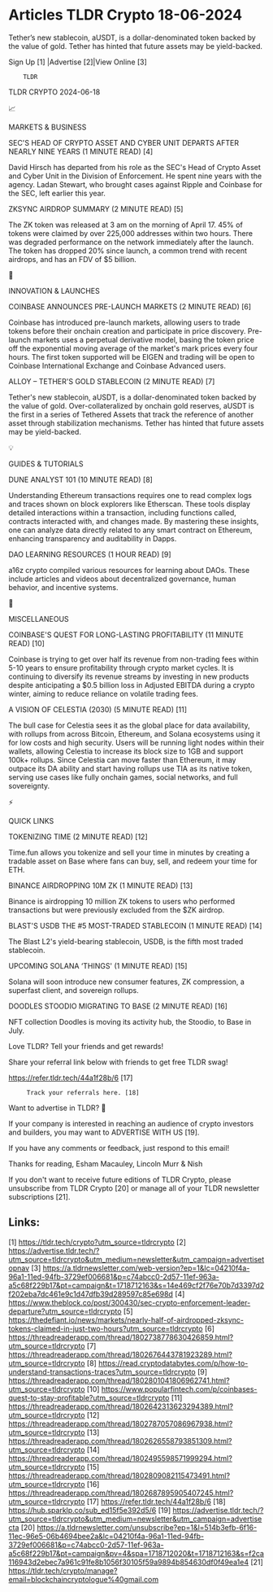 # Articles TLDR Crypto 18-06-2024

Tether’s new stablecoin, aUSDT, is a dollar-denominated token backed
by the value of gold. Tether has hinted that future assets may be
yield-backed.  

 Sign Up [1] |Advertise [2]|View Online [3] 

		TLDR 

TLDR CRYPTO 2024-06-18

📈 

MARKETS & BUSINESS

 SEC'S HEAD OF CRYPTO ASSET AND CYBER UNIT DEPARTS AFTER NEARLY NINE
YEARS (1 MINUTE READ) [4] 

 David Hirsch has departed from his role as the SEC's Head of Crypto
Asset and Cyber Unit in the Division of Enforcement. He spent nine
years with the agency. Ladan Stewart, who brought cases against Ripple
and Coinbase for the SEC, left earlier this year. 

 ZKSYNC AIRDROP SUMMARY (2 MINUTE READ) [5] 

 The ZK token was released at 3 am on the morning of April 17. 45% of
tokens were claimed by over 225,000 addresses within two hours. There
was degraded performance on the network immediately after the launch.
The token has dropped 20% since launch, a common trend with recent
airdrops, and has an FDV of $5 billion. 

🚀 

INNOVATION & LAUNCHES

 COINBASE ANNOUNCES PRE-LAUNCH MARKETS (2 MINUTE READ) [6] 

 Coinbase has introduced pre-launch markets, allowing users to trade
tokens before their onchain creation and participate in price
discovery. Pre-launch markets uses a perpetual derivative model,
basing the token price off the exponential moving average of the
market's mark prices every four hours. The first token supported will
be EIGEN and trading will be open to Coinbase International Exchange
and Coinbase Advanced users. 

 ALLOY – TETHER'S GOLD STABLECOIN (2 MINUTE READ) [7] 

 Tether's new stablecoin, aUSDT, is a dollar-denominated token backed
by the value of gold. Over-collateralized by onchain gold reserves,
aUSDT is the first in a series of Tethered Assets that track the
reference of another asset through stabilization mechanisms. Tether
has hinted that future assets may be yield-backed. 

💡 

GUIDES & TUTORIALS

 DUNE ANALYST 101 (10 MINUTE READ) [8] 

 Understanding Ethereum transactions requires one to read complex logs
and traces shown on block explorers like Etherscan. These tools
display detailed interactions within a transaction, including
functions called, contracts interacted with, and changes made. By
mastering these insights, one can analyze data directly related to any
smart contract on Ethereum, enhancing transparency and auditability in
Dapps. 

 DAO LEARNING RESOURCES (1 HOUR READ) [9] 

 a16z crypto compiled various resources for learning about DAOs. These
include articles and videos about decentralized governance, human
behavior, and incentive systems. 

🦄 

MISCELLANEOUS

 COINBASE'S QUEST FOR LONG-LASTING PROFITABILITY (11 MINUTE READ) [10]


 Coinbase is trying to get over half its revenue from non-trading fees
within 5-10 years to ensure profitability through crypto market
cycles. It is continuing to diversify its revenue streams by investing
in new products despite anticipating a $0.5 billion loss in Adjusted
EBITDA during a crypto winter, aiming to reduce reliance on volatile
trading fees. 

 A VISION OF CELESTIA (2030) (5 MINUTE READ) [11] 

 The bull case for Celestia sees it as the global place for data
availability, with rollups from across Bitcoin, Ethereum, and Solana
ecosystems using it for low costs and high security. Users will be
running light nodes within their wallets, allowing Celestia to
increase its block size to 1GB and support 100k+ rollups. Since
Celestia can move faster than Ethereum, it may outpace its DA ability
and start having rollups use TIA as its native token, serving use
cases like fully onchain games, social networks, and full sovereignty.


⚡ 

QUICK LINKS

 TOKENIZING TIME (2 MINUTE READ) [12] 

 Time.fun allows you tokenize and sell your time in minutes by
creating a tradable asset on Base where fans can buy, sell, and redeem
your time for ETH. 

 BINANCE AIRDROPPING 10M ZK (1 MINUTE READ) [13] 

 Binance is airdropping 10 million ZK tokens to users who performed
transactions but were previously excluded from the $ZK airdrop. 

 BLAST'S USDB THE #5 MOST-TRADED STABLECOIN (1 MINUTE READ) [14] 

 The Blast L2's yield-bearing stablecoin, USDB, is the fifth most
traded stablecoin. 

 UPCOMING SOLANA ‘THINGS' (1 MINUTE READ) [15] 

 Solana will soon introduce new consumer features, ZK compression, a
superfast client, and sovereign rollups. 

 DOODLES STOODIO MIGRATING TO BASE (2 MINUTE READ) [16] 

 NFT collection Doodles is moving its activity hub, the Stoodio, to
Base in July. 

Love TLDR? Tell your friends and get rewards!

 Share your referral link below with friends to get free TLDR swag! 

 https://refer.tldr.tech/44a1f28b/6 [17] 

		 Track your referrals here. [18] 

Want to advertise in TLDR? 📰

 If your company is interested in reaching an audience of crypto
investors and builders, you may want to ADVERTISE WITH US [19]. 

 If you have any comments or feedback, just respond to this email! 

Thanks for reading, 
Esham Macauley, Lincoln Murr & Nish 

If you don't want to receive future editions of TLDR Crypto, please
unsubscribe from TLDR Crypto [20] or manage all of your TLDR
newsletter subscriptions [21]. 

 

Links:
------
[1] https://tldr.tech/crypto?utm_source=tldrcrypto
[2] https://advertise.tldr.tech/?utm_source=tldrcrypto&utm_medium=newsletter&utm_campaign=advertisetopnav
[3] https://a.tldrnewsletter.com/web-version?ep=1&lc=04210f4a-96a1-11ed-94fb-3729ef006681&p=c74abcc0-2d57-11ef-963a-a5c68f229b17&pt=campaign&t=1718712163&s=14e469cf2f76e70b7d3397d2f202eba7dc461e9c1d47dfb39d289597c85e698d
[4] https://www.theblock.co/post/300430/sec-crypto-enforcement-leader-departure?utm_source=tldrcrypto
[5] https://thedefiant.io/news/markets/nearly-half-of-airdropped-zksync-tokens-claimed-in-just-two-hours?utm_source=tldrcrypto
[6] https://threadreaderapp.com/thread/1802738778630426859.html?utm_source=tldrcrypto
[7] https://threadreaderapp.com/thread/1802676443781923289.html?utm_source=tldrcrypto
[8] https://read.cryptodatabytes.com/p/how-to-understand-transactions-traces?utm_source=tldrcrypto
[9] https://threadreaderapp.com/thread/1802801041806962741.html?utm_source=tldrcrypto
[10] https://www.popularfintech.com/p/coinbases-quest-to-stay-profitable?utm_source=tldrcrypto
[11] https://threadreaderapp.com/thread/1802642313623294389.html?utm_source=tldrcrypto
[12] https://threadreaderapp.com/thread/1802787057086967938.html?utm_source=tldrcrypto
[13] https://threadreaderapp.com/thread/1802626558793851309.html?utm_source=tldrcrypto
[14] https://threadreaderapp.com/thread/1802495598571999294.html?utm_source=tldrcrypto
[15] https://threadreaderapp.com/thread/1802809082115473491.html?utm_source=tldrcrypto
[16] https://threadreaderapp.com/thread/1802687895905407245.html?utm_source=tldrcrypto
[17] https://refer.tldr.tech/44a1f28b/6
[18] https://hub.sparklp.co/sub_ed15f5e392d5/6
[19] https://advertise.tldr.tech/?utm_source=tldrcrypto&utm_medium=newsletter&utm_campaign=advertisecta
[20] https://a.tldrnewsletter.com/unsubscribe?ep=1&l=514b3efb-6f16-11ec-96e5-06b4694bee2a&lc=04210f4a-96a1-11ed-94fb-3729ef006681&p=c74abcc0-2d57-11ef-963a-a5c68f229b17&pt=campaign&pv=4&spa=1718712020&t=1718712163&s=f2ca116943d2ebec7a961c91fe8b1056f30105f59a9894b854630df0f49ea1e4
[21] https://tldr.tech/crypto/manage?email=blockchaincryptologue%40gmail.com